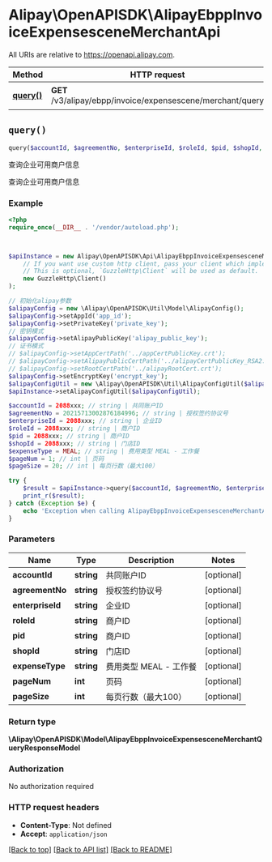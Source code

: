 # Alipay\OpenAPISDK\AlipayEbppInvoiceExpensesceneMerchantApi

All URIs are relative to https://openapi.alipay.com.

Method | HTTP request | Description
------------- | ------------- | -------------
[**query()**](AlipayEbppInvoiceExpensesceneMerchantApi.md#query) | **GET** /v3/alipay/ebpp/invoice/expensescene/merchant/query | 查询企业可用商户信息


## `query()`

```php
query($accountId, $agreementNo, $enterpriseId, $roleId, $pid, $shopId, $expenseType, $pageNum, $pageSize): \Alipay\OpenAPISDK\Model\AlipayEbppInvoiceExpensesceneMerchantQueryResponseModel
```

查询企业可用商户信息

查询企业可用商户信息

### Example

```php
<?php
require_once(__DIR__ . '/vendor/autoload.php');



$apiInstance = new Alipay\OpenAPISDK\Api\AlipayEbppInvoiceExpensesceneMerchantApi(
    // If you want use custom http client, pass your client which implements `GuzzleHttp\ClientInterface`.
    // This is optional, `GuzzleHttp\Client` will be used as default.
    new GuzzleHttp\Client()
);

// 初始化alipay参数
$alipayConfig = new \Alipay\OpenAPISDK\Util\Model\AlipayConfig();
$alipayConfig->setAppId('app_id');
$alipayConfig->setPrivateKey('private_key');
// 密钥模式
$alipayConfig->setAlipayPublicKey('alipay_public_key');
// 证书模式
// $alipayConfig->setAppCertPath('../appCertPublicKey.crt');
// $alipayConfig->setAlipayPublicCertPath('../alipayCertPublicKey_RSA2.crt');
// $alipayConfig->setRootCertPath('../alipayRootCert.crt');
$alipayConfig->setEncryptKey('encrypt_key');
$alipayConfigUtil = new \Alipay\OpenAPISDK\Util\AlipayConfigUtil($alipayConfig);
$apiInstance->setAlipayConfigUtil($alipayConfigUtil);

$accountId = 2088xxx; // string | 共同账户ID
$agreementNo = 20215713002876184996; // string | 授权签约协议号
$enterpriseId = 2088xxx; // string | 企业ID
$roleId = 2088xxx; // string | 商户ID
$pid = 2088xxx; // string | 商户ID
$shopId = 2088xxx; // string | 门店ID
$expenseType = MEAL; // string | 费用类型 MEAL - 工作餐
$pageNum = 1; // int | 页码
$pageSize = 20; // int | 每页行数（最大100）

try {
    $result = $apiInstance->query($accountId, $agreementNo, $enterpriseId, $roleId, $pid, $shopId, $expenseType, $pageNum, $pageSize);
    print_r($result);
} catch (Exception $e) {
    echo 'Exception when calling AlipayEbppInvoiceExpensesceneMerchantApi->query: ', $e->getMessage(), PHP_EOL;
}
```

### Parameters

Name | Type | Description  | Notes
------------- | ------------- | ------------- | -------------
 **accountId** | **string**| 共同账户ID | [optional]
 **agreementNo** | **string**| 授权签约协议号 | [optional]
 **enterpriseId** | **string**| 企业ID | [optional]
 **roleId** | **string**| 商户ID | [optional]
 **pid** | **string**| 商户ID | [optional]
 **shopId** | **string**| 门店ID | [optional]
 **expenseType** | **string**| 费用类型 MEAL - 工作餐 | [optional]
 **pageNum** | **int**| 页码 | [optional]
 **pageSize** | **int**| 每页行数（最大100） | [optional]

### Return type

**\Alipay\OpenAPISDK\Model\AlipayEbppInvoiceExpensesceneMerchantQueryResponseModel**

### Authorization

No authorization required

### HTTP request headers

- **Content-Type**: Not defined
- **Accept**: `application/json`

[[Back to top]](#) [[Back to API list]](../../README.md#api-endpoints)
[[Back to README]](../../README.md)
